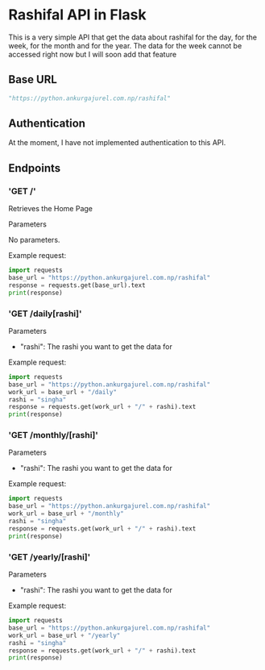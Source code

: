 # Rashifal API in Flask

This is a very simple API that get the data about rashifal for the day, for the week, for the month and for the year. The data for the week cannot be accessed right now but I will soon add that feature

## Base URL

```python
"https://python.ankurgajurel.com.np/rashifal"
```

## Authentication

At the moment, I have not implemented authentication to this API.

## Endpoints

### 'GET /'

Retrieves the Home Page

<p>Parameters</p>

No parameters.

Example request:

```python
import requests
base_url = "https://python.ankurgajurel.com.np/rashifal"
response = requests.get(base_url).text
print(response)
```

### 'GET /daily[rashi]'

<p>Parameters</p>

- "rashi": The rashi you want to get the data for

Example request:

```python
import requests
base_url = "https://python.ankurgajurel.com.np/rashifal"
work_url = base_url + "/daily"
rashi = "singha"
response = requests.get(work_url + "/" + rashi).text
print(response)
```

### 'GET /monthly/[rashi]'

<p>Parameters</p>

- "rashi": The rashi you want to get the data for

Example request:

```python
import requests
base_url = "https://python.ankurgajurel.com.np/rashifal"
work_url = base_url + "/monthly"
rashi = "singha"
response = requests.get(work_url + "/" + rashi).text
print(response)
```

### 'GET /yearly/[rashi]'

<p>Parameters</p>

- "rashi": The rashi you want to get the data for

Example request:

```python
import requests
base_url = "https://python.ankurgajurel.com.np/rashifal"
work_url = base_url + "/yearly"
rashi = "singha"
response = requests.get(work_url + "/" + rashi).text
print(response)
```